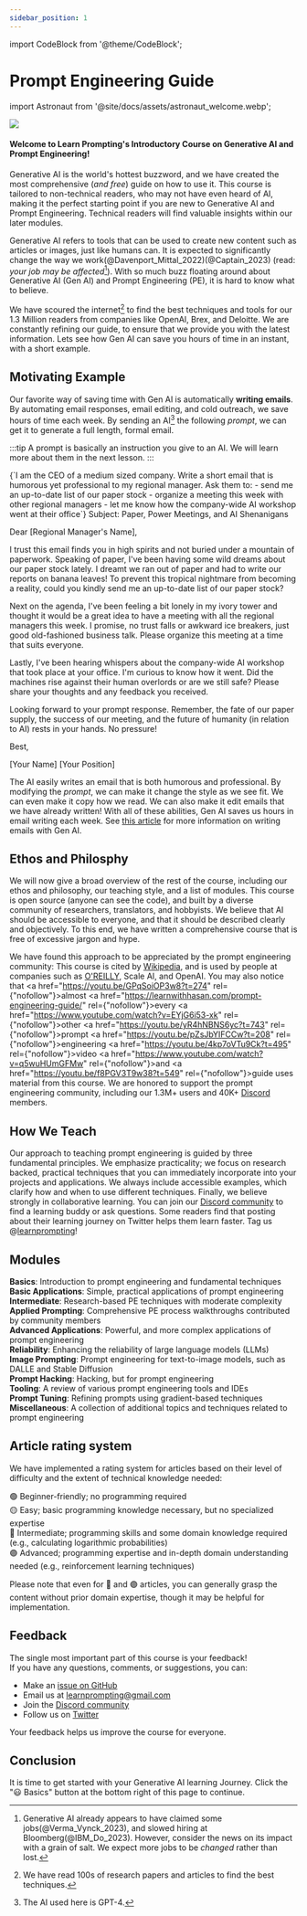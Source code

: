 ```yaml
---
sidebar_position: 1
---
```

import CodeBlock from '@theme/CodeBlock';

# Prompt Engineering Guide

import Astronaut from '@site/docs/assets/astronaut_welcome.webp';

<div style={{textAlign: 'center'}}>
  <img src={Astronaut} style={{width: "100%"}}/>
</div>

<h4>Welcome to Learn Prompting's Introductory Course on Generative AI and Prompt Engineering! </h4>

Generative AI is the world's hottest buzzword, and we have created the most comprehensive (*and free*) guide on how to use it. This course is tailored to non-technical readers, who may not have even heard of AI, making it the perfect starting point if you are new to Generative AI and Prompt Engineering. Technical readers will find valuable insights within our later modules.

Generative AI refers to tools that can be used to create new content such as articles or images, just like humans can. It is expected to significantly change the way we work(@Davenport_Mittal_2022)(@Captain_2023) (read: *your job may be affected*[^a]). With so much buzz floating around about Generative AI (Gen AI) and Prompt Engineering (PE), it is hard to know what to believe.

We have scoured the internet[^c] to find the best techniques and tools for our 1.3 Million readers from companies like OpenAI, Brex, and Deloitte. We are constantly refining our guide, to ensure that we provide you with the latest information. Lets see how Gen AI can save you hours of time in an instant, with a short example.

## Motivating Example

Our favorite way of saving time with Gen AI is automatically **writing emails**. By automating email responses, email editing, and cold outreach, we save hours of time each week. By sending an AI[^b] the following *prompt*, we can get it to generate a full length, formal email.  

:::tip
A prompt is basically an instruction you give to an AI. We will learn more about them in the next lesson.
:::

<AIInput>
{`I am the CEO of a medium sized company. Write a short email that is humorous yet professional to my regional manager. Ask them to:
- send me an up-to-date list of our paper stock
- organize a meeting this week with other regional managers
- let me know how the company-wide AI workshop went at their office`}
</AIInput>

<AIOutput>
Subject: Paper, Power Meetings, and AI Shenanigans

Dear [Regional Manager's Name],

I trust this email finds you in high spirits and not buried under a mountain of paperwork. Speaking of paper, I've been having some wild dreams about our paper stock lately. I dreamt we ran out of paper and had to write our reports on banana leaves! To prevent this tropical nightmare from becoming a reality, could you kindly send me an up-to-date list of our paper stock?

Next on the agenda, I've been feeling a bit lonely in my ivory tower and thought it would be a great idea to have a meeting with all the regional managers this week. I promise, no trust falls or awkward ice breakers, just good old-fashioned business talk. Please organize this meeting at a time that suits everyone. 

Lastly, I've been hearing whispers about the company-wide AI workshop that took place at your office. I'm curious to know how it went. Did the machines rise against their human overlords or are we still safe? Please share your thoughts and any feedback you received.

Looking forward to your prompt response. Remember, the fate of our paper supply, the success of our meeting, and the future of humanity (in relation to AI) rests in your hands. No pressure!

Best,

[Your Name]
[Your Position]
</AIOutput>

The AI easily writes an email that is both humorous and professional. By modifying the *prompt*, we can make it change the style as we see fit. We can even make it copy how we read. We can also make it edit emails that we have already written! With all of these abilities, Gen AI saves us hours in email writing each week. See [this article](https://learnprompting.org/docs/basic_applications/writing_emails) for more information on writing emails with Gen AI.

## Ethos and Philosphy

We will now give a broad overview of the rest of the course, including our ethos and philosophy, our teaching style, and a list of modules. This course is open source (anyone can see the code), and built by a diverse community of researchers, translators, and hobbyists. We believe that AI should be accessible to everyone, and that it should be described clearly and objectively. To this end, we have written a comprehensive course that is free of excessive jargon and hype.

We have found this approach to be appreciated by the prompt engineering community: This course is cited by [Wikipedia](https://en.wikipedia.org/wiki/Prompt_engineering#cite_ref-15), and is used by people at companies such as [O'REILLY](https://learning.oreilly.com/live-events/prompt-engineering-for-generating-ai-art-and-text/0636920084340/0636920084339/), Scale AI, and OpenAI. You may also notice that <a href="https://youtu.be/GPqSoiOP3w8?t=274" rel={"nofollow"}>almost </a><a href="https://learnwithhasan.com/prompt-engineering-guide/" rel={"nofollow"}>every </a><a href="https://www.youtube.com/watch?v=EYjG6i53-xk" rel={"nofollow"}>other </a> <a href="https://youtu.be/yR4hNBNS6yc?t=743" rel={"nofollow"}>prompt </a> <a href="https://youtu.be/pZsJbYIFCCw?t=208" rel={"nofollow"}>engineering </a> <a href="https://youtu.be/4kp7oVTu9Ck?t=495" rel={"nofollow"}>video </a> <a href="https://www.youtube.com/watch?v=q5wuHUmGFMw" rel={"nofollow"}>and </a> <a href="https://youtu.be/f8PGV3T9w38?t=549" rel={"nofollow"}>guide </a>
uses material from this course. We are honored to support the prompt engineering community, including our 1.3M+ users and 40K+ [Discord](https://discord.gg/8Hkutmau) members.

## How We Teach

Our approach to teaching prompt engineering is guided by three fundamental principles. We emphasize practicality; we focus on research backed, practical techniques that you can immediately incorporate into your projects and applications. We always include accessible examples, which clarify how and when to use different techniques. Finally, we believe strongly in collaborative learning. You can join our [Discord community](https://learnprompting.org/discord) to find a learning buddy or ask questions. Some readers find that posting about their learning journey on Twitter helps them learn faster. Tag us @[learnprompting](https://twitter.com/learnprompting)!

## Modules

**Basics**: Introduction to prompt engineering and fundamental techniques<br/>
**Basic Applications**: Simple, practical applications of prompt engineering<br/>
**Intermediate**: Research-based PE techniques with moderate complexity<br/>
**Applied Prompting**: Comprehensive PE process walkthroughs contributed by community members<br/>
**Advanced Applications**: Powerful, and more complex applications of prompt engineering<br/>
**Reliability**: Enhancing the reliability of large language models (LLMs)<br/>
**Image Prompting**: Prompt engineering for text-to-image models, such as DALLE and Stable Diffusion<br/>
**Prompt Hacking**: Hacking, but for prompt engineering<br/>
**Tooling**: A review of various prompt engineering tools and IDEs<br/>
**Prompt Tuning**: Refining prompts using gradient-based techniques<br/>
**Miscellaneous**: A collection of additional topics and techniques related to prompt engineering

## Article rating system

We have implemented a rating system for articles based on their level of difficulty and the extent of technical knowledge needed:

🟢 Beginner-friendly; no programming required<br/>
🟡 Easy; basic programming knowledge necessary, but no specialized expertise<br/>
🔴 Intermediate; programming skills and some domain knowledge required (e.g., calculating logarithmic probabilities)<br/>
🟣 Advanced; programming expertise and in-depth domain understanding needed (e.g., reinforcement learning techniques)

Please note that even for 🔴 and 🟣 articles, you can generally grasp the content without prior domain expertise, though it may be helpful for implementation.



## Feedback

The single most important part of this course is your feedback!<br/>
If you have any questions, comments, or suggestions, you can:

- Make an [issue on GitHub](https://github.com/trigaten/Learn_Prompting/issues/new/choose)
- Email us at [learnprompting@gmail.com](mailto:learnprompting@gmail.com)
- Join the [Discord community](https://learnprompting.org/discord)
- Follow us on [Twitter](https://twitter.com/learnprompting)

Your feedback helps us improve the course for everyone.

[^a]: Generative AI already appears to have claimed some jobs(@Verma_Vynck_2023), and slowed hiring at Bloomberg(@IBM_Do_2023). However, consider the news on its impact with a grain of salt. We expect more jobs to be *changed* rather than lost.
[^b]: The AI used here is GPT-4.
[^c]: We have read 100s of research papers and articles to find the best techniques.

## Conclusion

It is time to get started with your Generative AI learning Journey. Click the "😃 Basics" button at the bottom right of this page to continue.

<!-- Prompt engineering (PE) is the process of **communicating effectively with an AI to achieve desired results**. As AI technology continues to rapidly advance, the ability to master prompt engineering has become a particularly valuable skill. Prompt engineering techniques can be applied to a wide variety of tasks, making it a useful tool for anyone seeking to improve their efficiency in both everyday and innovative activities. -->
